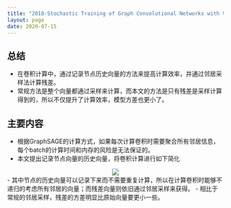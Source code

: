 ```yaml
---
title: "2018-Stochastic Training of Graph Convolutional Networks with Variance Reduction"
layout: page
date: 2020-07-15
---
```


## 总结

- 在卷积计算中，通过记录节点历史向量的方法来提高计算效率，并通过邻居采样法计算残差。
- 常规方法是整个向量都通过采样来计算，而本文的方法是只有残差是采样计算得到的，所以不仅提升了计算效率，模型方差也更小了。

## 主要内容

- 根据GraphSAGE的计算方式，如果每次计算卷积时需要聚合所有邻居信息，每个batch的计算时间和内存的风险是无法保证的。
- 本文提出记录节点向量的历史向量，将卷积计算进行如下简化
<div style="text-align: center"><img src="/wiki/attach/images/VRCGN-True-01.png" style="max-width:400px"></div>
- 其中节点的历史向量可以记录下来而不需要重复计算，所以在计算卷积时能够不递归的考虑所有邻居的向量；而残差向量则依旧通过邻居采样来获得。
- 相比于常规的邻居采样，残差的方差明显比原始向量要更小一些。
